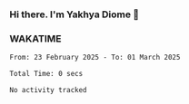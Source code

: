 ### Hi there. I'm Yakhya Diome 👋

### WAKATIME
<!--START_SECTION:waka-->

```txt
From: 23 February 2025 - To: 01 March 2025

Total Time: 0 secs

No activity tracked
```

<!--END_SECTION:waka-->
